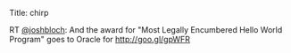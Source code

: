 Title: chirp

RT <a href="http://twitter.com/joshbloch">@joshbloch</a>: And the award for "Most Legally Encumbered Hello World Program" goes to Oracle for <a href="http://goo.gl/gpWFR">http://goo.gl/gpWFR</a>
